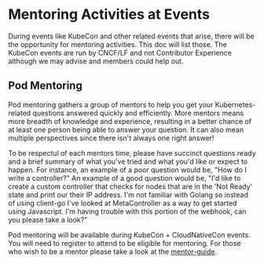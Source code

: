 # Mentoring Activities at Events

During events like KubeCon and other related events that arise, there will be the opportunity for mentoring activities. This doc will list those. The KubeCon events are run by CNCF/LF and not Contributor Experience although we may advise and members could help out.

## Pod Mentoring

Pod mentoring gathers a group of mentors to help you get your Kubernetes-related questions answered quickly and efficiently. More mentors means more breadth of knowledge and experience, resulting in a better chance of at least one person being able to answer your question. It can also mean multiple perspectives since there isn't always one right answer!

To be respectul of each mentors time, please have succinct questions ready and a brief summary of what you've tried and what you'd like or expect to happen. For instance, an example of a poor question would be, "How do I write a controller?" An example of a good question would be, "I'd like to create a custom controller that checks for nodes that are in the 'Not Ready' state and print our their IP address. I'm not familiar with Golang so instead of using client-go I've looked at MetaController as a way to get started using Javascript. I'm having trouble with this portion of the webhook, can you please take a look?"

Pod mentoring will be available during KubeCon + CloudNativeCon events. You will need to register to attend to be eligible for mentoring. For those who wish to be a mentor please take a look at the [mentor-guide](/mentoring/mentors/mentor-guide.md).
